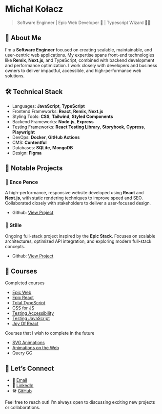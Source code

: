 # Michał Kołacz

> Software Enginner | Epic Web Developer 🚀 | Typescript Wizard 🧙‍♂️

## 🚀 About Me

I'm a **Software Engineer** focused on creating scalable, maintainable, and user-centric web applications. My expertise spans front-end technologies like **Remix**, **Next.js**, and TypeScript, combined with backend development and performance optimization. I work closely with developers and business owners to deliver impactful, accessible, and high-performance web solutions.

## 🛠️ Technical Stack

- Languages: **JavaScript**, **TypeScript**
- Frontend Frameworks: **React**, **Remix**, **Next.js**
- Styling Tools: **CSS**, **Tailwind**, **Styled Components**
- Backend Frameworks: **Node.js**, **Express**
- Testing Frameworks: **React Testing Library**, **Storybook**, **Cypress**, **Playwright**
- DevOps: **Docker**, **GitHub Actions**
- CMS: **Contentful**
- Databases: **SQLite**, **MongoDB**
- Design: **Figma**

## 📂 Notable Projects

### 🌱 Ence Pence

A high-performance, responsive website developed using **React** and **Next.js**, with static rendering techniques to improve speed and SEO. Collaborated closely with stakeholders to deliver a user-focused design.

- Github: [View Project](https://github.com/M-Kolacz/ence-pence-huta-nex)

### 🦉 Stille

Ongoing full-stack project inspired by the **Epic Stack**. Focuses on scalable architectures, optimized API integration, and exploring modern full-stack concepts.

- Github: [View Project](https://github.com/M-Kolacz/Stille)

## 🎒 Courses

Completed courses

- [Epic Web](https://www.epicweb.dev/full-stack)
- [Epic React](https://www.epicreact.dev/workshops)
- [Total TypeScript](https://www.totaltypescript.com/workshops)
- [CSS for JS](https://css-for-js.dev/)
- [Testing Accessibility](https://testingaccessibility.com/)
- [Testing JavaScript](https://www.testingjavascript.com/)
- [Joy Of React](https://www.joyofreact.com/)

Courses that I wish to complete in the future

- [SVG Animations](https://www.svg-animations.how/)
- [Animations on the Web](https://animations.dev/)
- [Query GG](https://query.gg/?s=tanstack#register)

## 🤝 Let’s Connect

- 📧 [Email](mailto:michal.kolacz45@gmail.com)
- 💼 [LinkedIn](https://www.linkedin.com/in/m-kolacz)
- 🛠️ [GitHub](https://github.com/M-Kolacz)

Feel free to reach out! I’m always open to discussing exciting new projects or collaborations.
